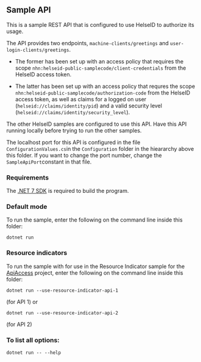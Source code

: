 ## Sample API

This is a sample REST API that is configured to use HelseID to authorize its usage.

The API provides two endpoints, `machine-clients/greetings` and `user-login-clients/greetings`. 

* The former has been set up with an access policy that requires the scope `nhn:helseid-public-samplecode/client-credentials`
from the HelseID access token. 

* The latter has been set up with an access policy that requres the scope
`nhn:helseid-public-samplecode/authorization-code` from the HelseID access token, as well as
claims for a logged on user (`helseid://claims/identity/pid`) and a valid security level (`helseid://claims/identity/security_level`).

The other HelseID samples are configured to use this API. Have this API running locally before trying to run the other samples.

The localhost port for this API is configured in the file `ConfigurationValues.cs`in the `Configuration` folder in the hieararchy above this folder. If you want to change the port number, change the `SampleApiPort`constant in that file.

### Requirements

The [.NET 7 SDK](https://dotnet.microsoft.com/en-us/download/dotnet/7.0) is required to build the program.

### Default mode 

To run the sample, enter the following on the command line inside this folder:
```
dotnet run
```

### Resource indicators

To run the sample with for use in the Resource Indicator sample for the [ApiAccess](./ApiAccess/README.md) project, enter the following on the command line inside this folder:
```
dotnet run --use-resource-indicator-api-1
```
(for API 1) or 
```
dotnet run --use-resource-indicator-api-2
```
(for API 2)

### To list all options:
```
dotnet run -- --help
```